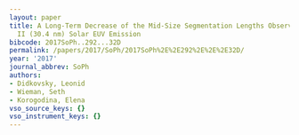 ```yaml
---
layout: paper
title: A Long-Term Decrease of the Mid-Size Segmentation Lengths Observed in the He
  II (30.4 nm) Solar EUV Emission
bibcode: 2017SoPh..292...32D
permalink: /papers/2017/SoPh/2017SoPh%2E%2E292%2E%2E%2E32D/
year: '2017'
journal_abbrev: SoPh
authors:
- Didkovsky, Leonid
- Wieman, Seth
- Korogodina, Elena
vso_source_keys: {}
vso_instrument_keys: {}
---
```

